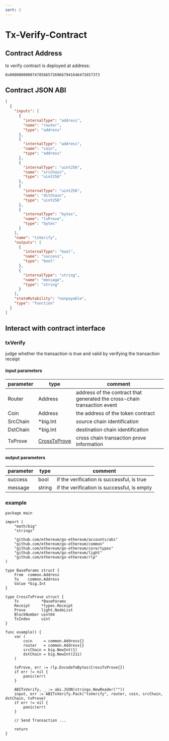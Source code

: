 ```yaml
---
sort: 2
---
```


# Tx-Verify-Contract

## Contract Address

tx verify contract is deployed at address:

```
0x0000000000747856657269667941646472657373
```

## Contract JSON ABI

```json
[
  {
    "inputs": [
      {
        "internalType": "address",
        "name": "router",
        "type": "address"
      },
      {
        "internalType": "address",
        "name": "coin",
        "type": "address"
      },
      {
        "internalType": "uint256",
        "name": "srcChain",
        "type": "uint256"
      },
      {
        "internalType": "uint256",
        "name": "dstChain",
        "type": "uint256"
      },
      {
        "internalType": "bytes",
        "name": "txProve",
        "type": "bytes"
      }
    ],
    "name": "txVerify",
    "outputs": [
      {
        "internalType": "bool",
        "name": "success",
        "type": "bool"
      },
      {
        "internalType": "string",
        "name": "message",
        "type": "string"
      }
    ],
    "stateMutability": "nonpayable",
    "type": "function"
  }
]
```

## Interact with contract interface

### txVerify

judge whether the transaction is true and valid by verifying the transaction receipt

#### input parameters

| parameter| type         | comment |
| -------- | ------------ | ------- |
| Router   | Address      | address of the contract that generated the cross-chain transaction event |
| Coin     | Address      | the address of the token contract |
| SrcChain | *big.Int     | source chain identification |
| DstChain | *big.Int     | destination chain identification|
| TxProve  | [CrossTxProve](https://mapprotocol.github.io/atlas/tx_verify/Tx-Verify) | cross chain transaction prove information |

#### output parameters

| parameter| type         | comment |
| -------- | ------------ | ------- |
| success | bool          | if the verification is successful, is true |
| message | string        | if the verification is successful, is empty |

### example

```
package main

import (
	"math/big"
	"strings"

	"github.com/ethereum/go-ethereum/accounts/abi"
	"github.com/ethereum/go-ethereum/common"
	"github.com/ethereum/go-ethereum/core/types"
	"github.com/ethereum/go-ethereum/light"
	"github.com/ethereum/go-ethereum/rlp"
)

type BaseParams struct {
	From  common.Address
	To    common.Address
	Value *big.Int
}

type CrossTxProve struct {
	Tx          *BaseParams
	Receipt     *types.Receipt
	Prove       light.NodeList
	BlockNumber uint64
	TxIndex     uint
}

func example() {
	var (
	    coin     = common.Address{}
	    router   = common.Address{}
		srcChain = big.NewInt(1)
		dstChain = big.NewInt(211)
	)

	txProve, err := rlp.EncodeToBytes(CrossTxProve{})
	if err != nil {
		panic(err)
	}

	ABITxVerify, _ := abi.JSON(strings.NewReader(""))
	input, err := ABITxVerify.Pack("txVerify", router, coin, srcChain, dstChain, txProve)
	if err != nil {
		panic(err)
	}
	
	// Send Transaction ...
	
	return
}
```

